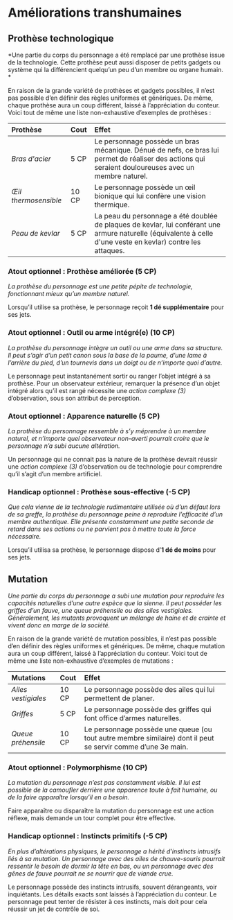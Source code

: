 # Améliorations transhumaines
## Prothèse technologique
*Une partie du corps du personnage a été remplacé par une prothèse issue de la technologie. Cette prothèse peut aussi disposer de petits gadgets ou système qui la différencient quelqu’un peu d’un membre ou organe humain. *

En raison de la grande variété de prothèses et gadgets possibles, il n’est pas possible d’en définir des règles uniformes et génériques. De même, chaque prothèse aura un coup différent, laissé à l’appréciation du conteur. Voici tout de même une liste non-exhaustive d’exemples de prothèses :

| Prothèse | Cout | Effet | 
| :---------- | :----- | :----- |
| *Bras d'acier* | 5 CP | Le personnage possède un bras mécanique. Dénué de nefs, ce bras lui permet de réaliser des actions qui seraient douloureuses avec un membre naturel. |
| *Œil thermosensible* | 10 CP | Le personnage possède un œil bionique qui lui confère une vision thermique. |
| *Peau de kevlar* | 5 CP | La peau du personnage a été doublée de plaques de kevlar, lui conférant une armure naturelle (équivalente à celle d'une veste en kevlar) contre les attaques. |

### Atout optionnel : Prothèse améliorée (5 CP)
*La prothèse du personnage est une petite pépite de technologie, fonctionnant mieux qu’un membre naturel.*

Lorsqu’il utilise sa prothèse, le personnage reçoit **1 dé supplémentaire** pour ses jets.

### Atout optionnel : Outil ou arme intégré(e) (10 CP)
*La prothèse du personnage intègre un outil ou une arme dans sa structure. Il peut s’agir d’un petit canon sous la base de la paume, d’une lame à l’arrière du pied, d’un tournevis dans un doigt ou de n’importe quoi d’autre.*

Le personnage peut instantanément sortir ou ranger l’objet intégré à sa prothèse. Pour un observateur extérieur, remarquer la présence d’un objet intégré alors qu’il est rangé nécessite une *action complexe (3)* d’observation, sous son attribut de perception.

### Atout optionnel : Apparence naturelle (5 CP)
*La prothèse du personnage ressemble à s’y méprendre à un membre naturel, et n’importe quel observateur non-averti pourrait croire que le personnage n’a subi aucune altération.*

Un personnage qui ne connait pas la nature de la prothèse devrait réussir une *action complexe (3)* d’observation ou de technologie pour comprendre qu’il s’agit d’un membre artificiel.

### Handicap optionnel : Prothèse sous-effective (-5 CP)
*Que cela vienne de la technologie rudimentaire utilisée où d’un défaut lors de sa greffe, la prothèse du personnage peine à reproduire l’efficacité d’un membre authentique. Elle présente constamment une petite seconde de retard dans ses actions ou ne parvient pas à mettre toute la force nécessaire.*

Lorsqu’il utilisa sa prothèse, le personnage dispose d’**1 dé de moins** pour ses jets.

## Mutation
*Une partie du corps du personnage a subi une mutation pour reproduire les capacités naturelles d’une autre espèce que la sienne. Il peut posséder les griffes d’un fauve, une queue préhensile ou des ailes vestigiales. Généralement, les mutants provoquent un mélange de haine et de crainte et vivent donc en marge de la société.*

En raison de la grande variété de mutation possibles, il n’est pas possible d’en définir des règles uniformes et génériques. De même, chaque mutation aura un coup différent, laissé à l’appréciation du conteur. Voici tout de même une liste non-exhaustive d’exemples de mutations :

| Mutations | Cout | Effet | 
| :----------- | :----- | :----- |
| *Ailes vestigiales* | 10 CP | Le personnage possède des ailes qui lui permettent de planer. |
| *Griffes* | 5 CP | Le personnage possède des griffes qui font office d’armes naturelles. |
| *Queue préhensile* | 10 CP | Le personnage possède une queue (ou tout autre membre similaire) dont il peut se servir comme d’une 3e main. |
 
### Atout optionnel : Polymorphisme (10 CP)
*La mutation du personnage n’est pas constamment visible. Il lui est possible de la camoufler derrière une apparence toute à fait humaine, ou de la faire apparaître lorsqu’il en a besoin.*

Faire apparaître ou disparaître la mutation du personnage est une action réflexe, mais demande un tour complet pour être effective.

### Handicap optionnel : Instincts primitifs (-5 CP)
*En plus d’altérations physiques, le personnage a hérité d’instincts intrusifs liés à sa mutation. Un personnage avec des ailes de chauve-souris pourrait ressentir le besoin de dormir la tête en bas, ou un personnage avec des gênes de fauve pourrait ne se nourrir que de viande crue.*

Le personnage possède des instincts intrusifs, souvent dérangeants, voir inquiétants. Les détails exacts sont laissés à l’appréciation du conteur. Le personnage peut tenter de résister à ces instincts, mais doit pour cela réussir un jet de contrôle de soi. 
